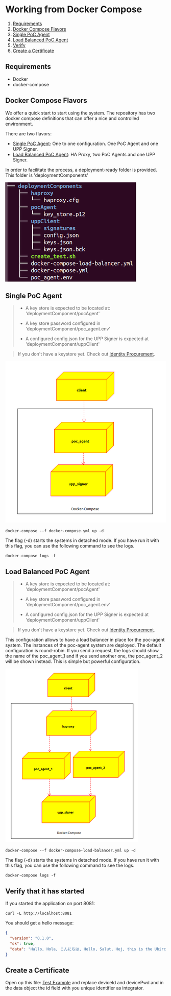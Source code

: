 # Working from Docker Compose

1. [Requirements](#requirements)
2. [Docker Compose Flavors](#docker-compose-flavors)
3. [Single PoC Agent](#single-poc-agent)
4. [Load Balanced PoC Agent](#load-balanced-poc-agent)
5. [Verify](#verify-that-it-has-started)
6. [Create a Certificate](#create-a-certificate)

## Requirements

- Docker
- docker-compose

## Docker Compose Flavors

We offer a quick start to start using the system. The repository has two docker compose definitions that can offer a nice and controlled environment.

There are two flavors:

- [Single PoC Agent](#single-poc-agent): One  to one configuration. One PoC Agent and one UPP Signer.
- [Load Balanced PoC Agent](#load-balanced-poc-agent): HA Proxy, two PoC Agents and one UPP Signer.

In order to facilitate the process, a deployment-ready folder is provided. This folder is 'deploymentComponents'

![Docker Compose Structure](../assets/docker_compose_structure.png)

## Single PoC Agent

> - A key store is expected to be located at: 'deploymentComponent/pocAgent'
> - A key store password configured in 'deploymentComponent/poc_agent.env'
> 
> - A configured config.json for the UPP Signer is expected at 'deploymentComponent/uppClient'

> If you don't have a keystore yet. Check out [Identity Procurement](./identity_procurement.md).

![Docker Compose Simple](../assets/docker_compose_simple.png)

```shell
docker-compose --f docker-compose.yml up -d
```

The flag (-d) starts the systems in detached mode. If you have run it with this flag, you can use the following command to see the logs.

```shell
docker-compose logs -f
```

## Load Balanced PoC Agent

> - A key store is expected to be located at: 'deploymentComponent/pocAgent'
> 
> - A key store password configured in 'deploymentComponent/poc_agent.env'
>
> - A configured config.json for the UPP Signer is expected at 'deploymentComponent/uppClient'

> If you don't have a keystore yet. Check out [Identity Procurement](./identity_procurement.md).

This configuration allows to have a load balancer in place for the poc-agent system. The instances of the poc-agent system are deployed. The default configuration is round-robin. If you send a request, the logs should show the name of the poc_agent_1 and if you send another one, the poc_agent_2 will be shown instead. This is simple but powerful configuration.

![Docker Compose Load Balance](../assets/docker_compose_load_balance.png)

```shell
docker-compose --f docker-compose-load-balancer.yml up -d
```

The flag (-d) starts the systems in detached mode. If you have run it with this flag, you can use the following command to see the logs.

```shell
docker-compose logs -f
```

## Verify that it has started

If you started the application on port 8081:

```shell
curl -L http://localhost:8081
```

You should get a hello message:

```json
{
  "version": "0.1.0",
  "ok": true,
  "data": "Hallo, Hola, こんにちは, Hello, Salut, Hej, this is the Ubirch Point of Certification agent."
}
```

## Create a Certificate

Open op this file: [Test Example](../deploymentComponents/create_test.sh) and replace deviceId and devicePwd and in the data object the id field with you unique identifier as integrator.




